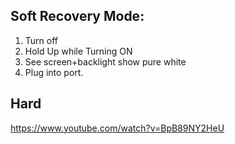 ## Soft Recovery Mode:
1. Turn off
2. Hold Up while Turning ON
3. See screen+backlight show pure white
4. Plug into port.

## Hard
https://www.youtube.com/watch?v=BpB89NY2HeU
